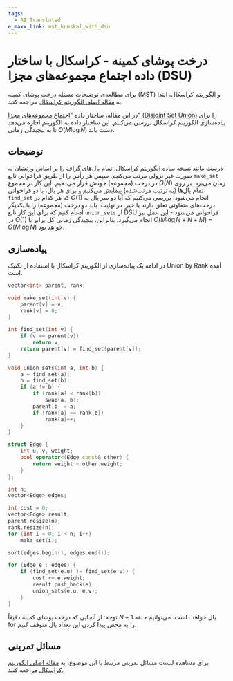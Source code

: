```yaml
---
tags:
  - AI Translated
e_maxx_link: mst_kruskal_with_dsu
---
```


# درخت پوشای کمینه - کراسکال با ساختار داده اجتماع مجموعه‌های مجزا (DSU)

برای مطالعه‌ی توضیحات مسئله درخت پوشای کمینه (MST) و الگوریتم کراسکال، ابتدا به [مقاله اصلی الگوریتم کراسکال](mst_kruskal.md) مراجعه کنید.

در این مقاله، ساختار داده ["اجتماع مجموعه‌های مجزا" (Disjoint Set Union)](../data_structures/disjoint_set_union.md) را برای پیاده‌سازی الگوریتم کراسکال بررسی می‌کنیم. این ساختار داده به الگوریتم اجازه می‌دهد تا به پیچیدگی زمانی $O(M \log N)$ دست یابد.

## توضیحات

درست مانند نسخه ساده الگوریتم کراسکال، تمام یال‌های گراف را بر اساس وزنشان به صورت غیر نزولی مرتب می‌کنیم.
سپس هر رأس را از طریق فراخوانی تابع `make_set` در درخت (مجموعه) خودش قرار می‌دهیم. این کار در مجموع $O(N)$ زمان می‌برد.
بر روی تمام یال‌ها (به ترتیب مرتب‌شده) پیمایش می‌کنیم و برای هر یال، با دو فراخوانی `find_set` که هر کدام در $O(1)$ انجام می‌شود، بررسی می‌کنیم که آیا دو سر یال به درخت‌های متفاوتی تعلق دارند یا خیر.
در نهایت، باید دو درخت (مجموعه) را با یکدیگر ادغام کنیم که برای این کار تابع `union_sets` از DSU فراخوانی می‌شود - این عمل نیز در $O(1)$ انجام می‌گیرد.
بنابراین، پیچیدگی زمانی کل برابر با $O(M \log N + N + M)$ = $O(M \log N)$ خواهد بود.

## پیاده‌سازی

در ادامه یک پیاده‌سازی از الگوریتم کراسکال با استفاده از تکنیک Union by Rank آمده است.

```cpp
vector<int> parent, rank;

void make_set(int v) {
    parent[v] = v;
    rank[v] = 0;
}

int find_set(int v) {
    if (v == parent[v])
        return v;
    return parent[v] = find_set(parent[v]);
}

void union_sets(int a, int b) {
    a = find_set(a);
    b = find_set(b);
    if (a != b) {
        if (rank[a] < rank[b])
            swap(a, b);
        parent[b] = a;
        if (rank[a] == rank[b])
            rank[a]++;
    }
}

struct Edge {
    int u, v, weight;
    bool operator<(Edge const& other) {
        return weight < other.weight;
    }
};

int n;
vector<Edge> edges;

int cost = 0;
vector<Edge> result;
parent.resize(n);
rank.resize(n);
for (int i = 0; i < n; i++)
    make_set(i);

sort(edges.begin(), edges.end());

for (Edge e : edges) {
    if (find_set(e.u) != find_set(e.v)) {
        cost += e.weight;
        result.push_back(e);
        union_sets(e.u, e.v);
    }
}
```

توجه: از آنجایی که درخت پوشای کمینه دقیقاً $N-1$ یال خواهد داشت، می‌توانیم حلقه for را به محض پیدا کردن این تعداد یال متوقف کنیم.

## مسائل تمرینی

برای مشاهده لیست مسائل تمرینی مرتبط با این موضوع، به [مقاله اصلی الگوریتم کراسکال](mst_kruskal.md) مراجعه کنید.